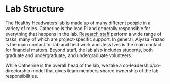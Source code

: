 # Lab Structure
The Healthy Headwaters lab is made up of many different people in a variety of roles. Catherine is the lead PI and generally responsible for everything that happens in the lab. [Research staff](/Lab-structure/Lab-roles.md) perform a wide range of tasks, many of which are project-specific support. In general, Alyssa Frazao is the main contact for lab and field work and Jess Ives is the main contact for financial matters. Beyond staff, the lab also includes [students](https://www.healthyheadwaterslab.ca/team), both graduate and undergraduate, and undergraduate volunteers.

While Catherine is the overall head of the lab, we take a co-leadership/co-directorship model that gives team members shared ownership of the lab responsibilities.
